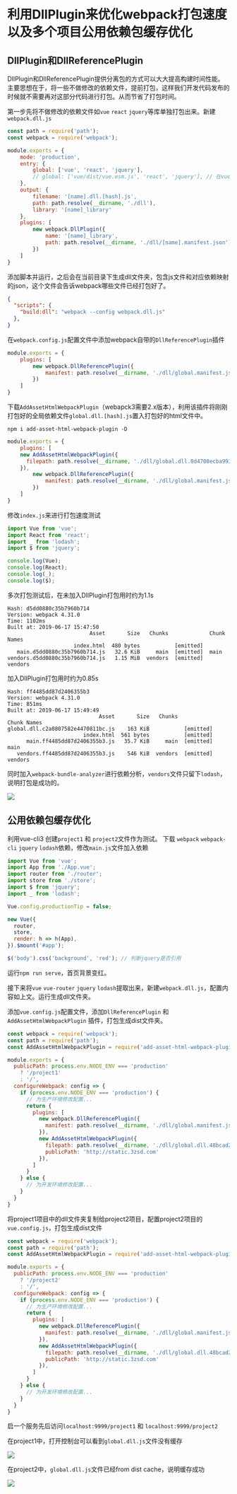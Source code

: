 # 利用DllPlugin来优化webpack打包速度以及多个项目公用依赖包缓存优化

## DllPlugin和DllReferencePlugin

DllPlugin和DllReferencePlugin提供分离包的方式可以大大提高构建时间性能。主要思想在于，将一些不做修改的依赖文件，提前打包，这样我们开发代码发布的时候就不需要再对这部分代码进行打包。从而节省了打包时间。

第一步先将不做修改的依赖文件如`vue` `react` `jquery`等库单独打包出来。新建`webpack.dll.js`

```js
const path = require('path');
const webpack = require('webpack');

module.exports = {
	mode: 'production',
	entry: {
		global: ['vue', 'react', 'jquery'],
		// global: ['vue/dist/vue.esm.js', 'react', 'jquery'], // 在vue-cli2 中 vue 对应的是 vue/dist/vue.esm.js
	},
	output: {
		filename: '[name].dll.[hash].js',
		path: path.resolve(__dirname, './dll'),
		library: '[name]_library'
	},
	plugins: [
		new webpack.DllPlugin({
			name: '[name]_library',
			path: path.resolve(__dirname, './dll/[name].manifest.json'),
		})
	]
}
```

添加脚本并运行，之后会在当前目录下生成dll文件夹，包含js文件和对应依赖映射的json，这个文件会告诉webpack哪些文件已经打包好了。

```json
{
  "scripts": {
    "build:dll": "webpack --config webpack.dll.js"
  },
}
```

在`webpack.config.js`配置文件中添加webpack自带的`DllReferencePlugin`插件

```js
module.exports = {
	plugins: [
		new webpack.DllReferencePlugin({
			manifest: path.resolve(__dirname, './dll/global.manifest.json') // 映射文件路径
		})
	]
}
```

下载`AddAssetHtmlWebpackPlugin`（webapck3需要2.x版本），利用该插件将刚刚打包好的全局依赖文件`global.dll.[hash].js`置入打包好的html文件中。

```
npm i add-asset-html-webpack-plugin -D
```

```js
module.exports = {
	plugins: [
    new AddAssetHtmlWebpackPlugin({
      filepath: path.resolve(__dirname, './dll/global.dll.0d4708ecba99397d3606.js'),
    }),
		new webpack.DllReferencePlugin({
			manifest: path.resolve(__dirname, './dll/global.manifest.json') // 映射文件路径
		})
	]
}
```

修改`index.js`来进行打包速度测试

```js
import Vue from 'vue';
import React from 'react';
import _ from 'lodash';
import $ from 'jquery';

console.log(Vue);
console.log(React);
console.log(_);
console.log($);
```

多次打包测试后，在未加入DllPlugin打包用时约为1.1s

```
Hash: d5dd0880c35b7960b714
Version: webpack 4.31.0
Time: 1102ms
Built at: 2019-06-17 15:47:50
                          Asset       Size   Chunks             Chunk Names
                     index.html  480 bytes           [emitted]  
   main.d5dd0880c35b7960b714.js   32.6 KiB     main  [emitted]  main
vendors.d5dd0880c35b7960b714.js   1.15 MiB  vendors  [emitted]  vendors
```

加入DllPlugin打包用时约为0.85s

```
Hash: ff4485dd87d2406355b3
Version: webpack 4.31.0
Time: 851ms
Built at: 2019-06-17 15:49:49
                             Asset       Size   Chunks             Chunk Names
global.dll.c2a0807582e4470811bc.js    163 KiB           [emitted]  
                        index.html  561 bytes           [emitted]  
      main.ff4485dd87d2406355b3.js   35.7 KiB     main  [emitted]  main
   vendors.ff4485dd87d2406355b3.js    546 KiB  vendors  [emitted]  vendors
```

同时加入`webpack-bundle-analyzer`进行依赖分析，`vendors`文件只留下`lodash`，说明打包是成功的。

![](learn22_01.jpg)

## 公用依赖包缓存优化

利用vue-cli3 创建`project1` 和 `project2`文件作为测试。 下载 `webpack` `webpack-cli` `jquery` `lodash`依赖，修改`main.js`文件加入依赖

```js
import Vue from 'vue';
import App from './App.vue';
import router from './router';
import store from './store';
import $ from 'jquery';
import _ from 'lodash';

Vue.config.productionTip = false;

new Vue({
  router,
  store,
  render: h => h(App),
}).$mount('#app');

$('body').css('background', 'red'); // 判断jquery是否引用
```


运行`npm run serve`，首页背景变红。

接下来将`vue` `vue-router` `jquery` `lodash`提取出来，新建`webpack.dll.js`，配置内容如上文。运行生成dll文件夹。

添加`vue.config.js`配置文件，添加`DllReferencePlugin` 和 `AddAssetHtmlWebpackPlugin` 插件，打包生成dist文件夹。

```js
const webpack = require('webpack');
const path = require('path');
const AddAssetHtmlWebpackPlugin = require('add-asset-html-webpack-plugin');

module.exports = {
  publicPath: process.env.NODE_ENV === 'production'
    ? '/project1'
    : '/',
  configureWebpack: config => {
    if (process.env.NODE_ENV === 'production') {
      // 为生产环境修改配置...
      return {
        plugins: [
          new webpack.DllReferencePlugin({
            manifest: path.resolve(__dirname, './dll/global.manifest.json')
          }),
          new AddAssetHtmlWebpackPlugin({
            filepath: path.resolve(__dirname, './dll/global.dll.48bcad28143704e842c1.js'),
            publicPath: 'http://static.3zsd.com'
          }),
        ]
      }
    } else {
      // 为开发环境修改配置...
    }
  }
}
```

将project1项目中的dll文件夹复制给project2项目，配置project2项目的`vue.config.js`，打包生成dist文件

```js
const webpack = require('webpack');
const path = require('path');
const AddAssetHtmlWebpackPlugin = require('add-asset-html-webpack-plugin');

module.exports = {
  publicPath: process.env.NODE_ENV === 'production'
    ? '/project2'
    : '/',
  configureWebpack: config => {
    if (process.env.NODE_ENV === 'production') {
      // 为生产环境修改配置...
      return {
        plugins: [
          new webpack.DllReferencePlugin({
            manifest: path.resolve(__dirname, './dll/global.manifest.json')
          }),
          new AddAssetHtmlWebpackPlugin({
            filepath: path.resolve(__dirname, './dll/global.dll.48bcad28143704e842c1.js'),
            publicPath: 'http://static.3zsd.com'
          }),
        ]
      }
    } else {
      // 为开发环境修改配置...
    }
  }
}
```

启一个服务先后访问`localhost:9999/project1` 和 `localhost:9999/project2`

在project1中，打开控制台可以看到`global.dll.js`文件没有缓存

![](learn23_01.jpg)

在project2中，`global.dll.js`文件已经from dist cache，说明缓存成功

![](learn23_02.jpg)
